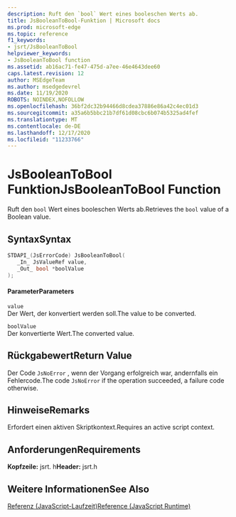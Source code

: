 ```yaml
---
description: Ruft den `bool` Wert eines booleschen Werts ab.
title: JsBooleanToBool-Funktion | Microsoft docs
ms.prod: microsoft-edge
ms.topic: reference
f1_keywords:
- jsrt/JsBooleanToBool
helpviewer_keywords:
- JsBooleanToBool function
ms.assetid: ab16ac71-fe47-475d-a7ee-46e4643dee60
caps.latest.revision: 12
author: MSEdgeTeam
ms.author: msedgedevrel
ms.date: 11/19/2020
ROBOTS: NOINDEX,NOFOLLOW
ms.openlocfilehash: 36bf2dc32b94466d8cdea37886e86a42c4ec01d3
ms.sourcegitcommit: a35a6b5bbc21b7df61d08cbc6b074b5325ad4fef
ms.translationtype: MT
ms.contentlocale: de-DE
ms.lasthandoff: 12/17/2020
ms.locfileid: "11233766"
---
```

# <span data-ttu-id="72c5b-103">JsBooleanToBool Funktion</span><span class="sxs-lookup"><span data-stu-id="72c5b-103">JsBooleanToBool Function</span></span>

<span data-ttu-id="72c5b-104">Ruft den `bool` Wert eines booleschen Werts ab.</span><span class="sxs-lookup"><span data-stu-id="72c5b-104">Retrieves the `bool` value of a Boolean value.</span></span>  
  
## <span data-ttu-id="72c5b-105">Syntax</span><span class="sxs-lookup"><span data-stu-id="72c5b-105">Syntax</span></span>  
  
```cpp  
STDAPI_(JsErrorCode) JsBooleanToBool(  
   _In_ JsValueRef value,  
   _Out_ bool *boolValue  
);  
```  
  
#### <span data-ttu-id="72c5b-106">Parameter</span><span class="sxs-lookup"><span data-stu-id="72c5b-106">Parameters</span></span>  
 `value`  
 <span data-ttu-id="72c5b-107">Der Wert, der konvertiert werden soll.</span><span class="sxs-lookup"><span data-stu-id="72c5b-107">The value to be converted.</span></span>  
  
 `boolValue`  
 <span data-ttu-id="72c5b-108">Der konvertierte Wert.</span><span class="sxs-lookup"><span data-stu-id="72c5b-108">The converted value.</span></span>  
  
## <span data-ttu-id="72c5b-109">Rückgabewert</span><span class="sxs-lookup"><span data-stu-id="72c5b-109">Return Value</span></span>  
 <span data-ttu-id="72c5b-110">Der Code `JsNoError` , wenn der Vorgang erfolgreich war, andernfalls ein Fehlercode.</span><span class="sxs-lookup"><span data-stu-id="72c5b-110">The code `JsNoError` if the operation succeeded, a failure code otherwise.</span></span>  
  
## <span data-ttu-id="72c5b-111">Hinweise</span><span class="sxs-lookup"><span data-stu-id="72c5b-111">Remarks</span></span>  
 <span data-ttu-id="72c5b-112">Erfordert einen aktiven Skriptkontext.</span><span class="sxs-lookup"><span data-stu-id="72c5b-112">Requires an active script context.</span></span>  
  
## <span data-ttu-id="72c5b-113">Anforderungen</span><span class="sxs-lookup"><span data-stu-id="72c5b-113">Requirements</span></span>  
 <span data-ttu-id="72c5b-114">**Kopfzeile:** jsrt. h</span><span class="sxs-lookup"><span data-stu-id="72c5b-114">**Header:** jsrt.h</span></span>  
  
## <span data-ttu-id="72c5b-115">Weitere Informationen</span><span class="sxs-lookup"><span data-stu-id="72c5b-115">See Also</span></span>  
 [<span data-ttu-id="72c5b-116">Referenz (JavaScript-Laufzeit)</span><span class="sxs-lookup"><span data-stu-id="72c5b-116">Reference (JavaScript Runtime)</span></span>](../chakra-hosting/reference-javascript-runtime.md)
